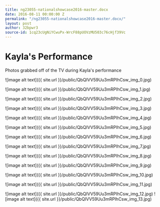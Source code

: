 ```yaml
---
title: ng23055-nationalshowcase2016-master.docx
date: 2016-08-11 00:00:00 Z
permalink: "/ng23055-nationalshowcase2016-master.docx/"
layout: post
author: 32bpwr3
source-id: 1cq23cUgNiYCwuPx-WrcF88pUOVzMU503c76cHjf39Vc
---
```


# Kayla's Performance

Photos grabbed off of the TV during Kayla's performance

![image alt text]({{ site.url }}/public/QbQIVV59Uu3mRPlhCsw_img_0.jpg)

![image alt text]({{ site.url }}/public/QbQIVV59Uu3mRPlhCsw_img_1.jpg)

![image alt text]({{ site.url }}/public/QbQIVV59Uu3mRPlhCsw_img_2.jpg)

![image alt text]({{ site.url }}/public/QbQIVV59Uu3mRPlhCsw_img_3.jpg)

![image alt text]({{ site.url }}/public/QbQIVV59Uu3mRPlhCsw_img_4.jpg)

![image alt text]({{ site.url }}/public/QbQIVV59Uu3mRPlhCsw_img_5.jpg)

![image alt text]({{ site.url }}/public/QbQIVV59Uu3mRPlhCsw_img_6.jpg)

![image alt text]({{ site.url }}/public/QbQIVV59Uu3mRPlhCsw_img_7.jpg)

![image alt text]({{ site.url }}/public/QbQIVV59Uu3mRPlhCsw_img_8.jpg)

![image alt text]({{ site.url }}/public/QbQIVV59Uu3mRPlhCsw_img_9.jpg)

![image alt text]({{ site.url }}/public/QbQIVV59Uu3mRPlhCsw_img_10.jpg)

![image alt text]({{ site.url }}/public/QbQIVV59Uu3mRPlhCsw_img_11.jpg)

![image alt text]({{ site.url }}/public/QbQIVV59Uu3mRPlhCsw_img_12.jpg)![image alt text]({{ site.url }}/public/QbQIVV59Uu3mRPlhCsw_img_13.jpg)

